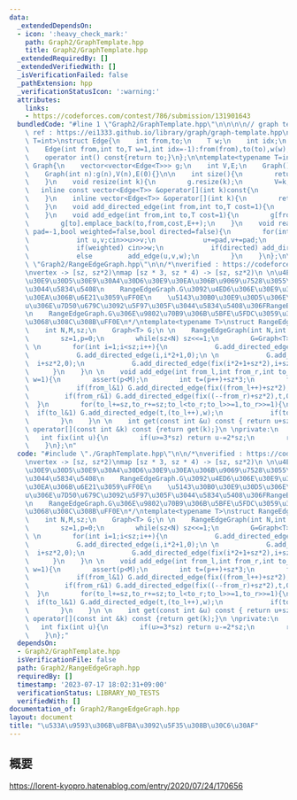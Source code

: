 ```yaml
---
data:
  _extendedDependsOn:
  - icon: ':heavy_check_mark:'
    path: Graph2/GraphTemplate.hpp
    title: Graph2/GraphTemplate.hpp
  _extendedRequiredBy: []
  _extendedVerifiedWith: []
  _isVerificationFailed: false
  _pathExtension: hpp
  _verificationStatusIcon: ':warning:'
  attributes:
    links:
    - https://codeforces.com/contest/786/submission/131901643
  bundledCode: "#line 1 \"Graph2/GraphTemplate.hpp\"\n\n\n\n// graph template\n//\
    \ ref : https://ei1333.github.io/library/graph/graph-template.hpp\ntemplate<typename\
    \ T=int>\nstruct Edge{\n    int from,to;\n    T w;\n    int idx;\n    Edge()=default;\n\
    \    Edge(int from,int to,T w=1,int idx=-1):from(from),to(to),w(w),idx(idx){}\n\
    \    operator int() const{return to;}\n};\n\ntemplate<typename T=int>\nstruct\
    \ Graph{\n    vector<vector<Edge<T>>> g;\n    int V,E;\n    Graph()=default;\n\
    \    Graph(int n):g(n),V(n),E(0){}\n\n    int size(){\n        return (int)g.size();\n\
    \    }\n    void resize(int k){\n        g.resize(k);\n        V=k;\n    }\n \
    \   inline const vector<Edge<T>> &operator[](int k)const{\n        return (g.at(k));\n\
    \    }\n    inline vector<Edge<T>> &operator[](int k){\n        return (g.at(k));\n\
    \    }\n    void add_directed_edge(int from,int to,T cost=1){\n        g[from].emplace_back(from,to,cost,E++);\n\
    \    }\n    void add_edge(int from,int to,T cost=1){\n        g[from].emplace_back(from,to,cost,E);\n\
    \        g[to].emplace_back(to,from,cost,E++);\n    }\n    void read(int m,int\
    \ pad=-1,bool weighted=false,bool directed=false){\n        for(int i=0;i<m;i++){\n\
    \            int u,v;cin>>u>>v;\n            u+=pad,v+=pad;\n            T w=T(1);\n\
    \            if(weighted) cin>>w;\n            if(directed) add_directed_edge(u,v,w);\n\
    \            else         add_edge(u,v,w);\n        }\n    }\n};\n\n\n#line 2\
    \ \"Graph2/RangeEdgeGraph.hpp\"\n\n/*\nverified : https://codeforces.com/contest/786/submission/131901643\n\
    \nvertex -> [sz, sz*2)\nmap [sz * 3, sz * 4) -> [sz, sz*2)\n \n\u4ED6\u306E\u30B0\
    \u30E9\u30D5\u30E9\u30A4\u30D6\u30E9\u30EA\u306B\u9069\u7528\u3055\u305B\u305F\
    \u3044\u5834\u5408\n    RangeEdgeGraph.G\u3092\u4ED6\u306E\u30E9\u30A4\u30D6\u30E9\
    \u30EA\u306B\u6E21\u3059\uFF0E\n    \u5143\u30B0\u30E9\u30D5\u306E\u9802\u70B9\
    u\u306E\u7D50\u679C\u3092\u5F97\u305F\u3044\u5834\u5408\u306FRangeEdgeGraph[u]\u304C\
    \n    RangeEdgeGraph.G\u306E\u9802\u70B9\u306B\u5BFE\u5FDC\u3059\u308B\u306E\u3067\
    \u3068\u308C\u308B\uFF0E\n*/\ntemplate<typename T>\nstruct RangeEdgeGraph{\npublic:\n\
    \    int N,M,sz;\n    Graph<T> G;\n \n    RangeEdgeGraph(int N,int M):N(N),M(M){\n\
    \        sz=1,p=0;\n        while(sz<N) sz<<=1;\n        G=Graph<T>(sz*3+M);\n\
    \ \n        for(int i=1;i<sz;i++){\n            G.add_directed_edge(i,i*2,  0);\n\
    \            G.add_directed_edge(i,i*2+1,0);\n \n            G.add_directed_edge(fix(i*2+sz*2),\
    \  i+sz*2,0);\n            G.add_directed_edge(fix(i*2+1+sz*2),i+sz*2,0);\n  \
    \      }\n    }\n \n    void add_edge(int from_l,int from_r,int to_l,int to_r,T\
    \ w=1){\n        assert(p<M);\n        int t=(p++)+sz*3;\n        for(from_l+=sz,from_r+=sz;from_l<from_r;from_l>>=1,from_r>>=1){\n\
    \            if(from_l&1) G.add_directed_edge(fix((from_l++)+sz*2),t,0);\n   \
    \         if(from_r&1) G.add_directed_edge(fix((--from_r)+sz*2),t,0);\n      \
    \  }\n        for(to_l+=sz,to_r+=sz;to_l<to_r;to_l>>=1,to_r>>=1){\n          \
    \  if(to_l&1) G.add_directed_edge(t,(to_l++),w);\n            if(to_r&1) G.add_directed_edge(t,(--to_r),w);\n\
    \        }\n    }\n \n    int get(const int &u) const { return u+sz; }\n    int\
    \ operator[](const int &k) const {return get(k);}\n \nprivate:\n    int p;\n \
    \   int fix(int u){\n        if(u>=3*sz) return u-=2*sz;\n        return u;\n\
    \    }\n};\n"
  code: "#include \"./GraphTemplate.hpp\"\n\n/*\nverified : https://codeforces.com/contest/786/submission/131901643\n\
    \nvertex -> [sz, sz*2)\nmap [sz * 3, sz * 4) -> [sz, sz*2)\n \n\u4ED6\u306E\u30B0\
    \u30E9\u30D5\u30E9\u30A4\u30D6\u30E9\u30EA\u306B\u9069\u7528\u3055\u305B\u305F\
    \u3044\u5834\u5408\n    RangeEdgeGraph.G\u3092\u4ED6\u306E\u30E9\u30A4\u30D6\u30E9\
    \u30EA\u306B\u6E21\u3059\uFF0E\n    \u5143\u30B0\u30E9\u30D5\u306E\u9802\u70B9\
    u\u306E\u7D50\u679C\u3092\u5F97\u305F\u3044\u5834\u5408\u306FRangeEdgeGraph[u]\u304C\
    \n    RangeEdgeGraph.G\u306E\u9802\u70B9\u306B\u5BFE\u5FDC\u3059\u308B\u306E\u3067\
    \u3068\u308C\u308B\uFF0E\n*/\ntemplate<typename T>\nstruct RangeEdgeGraph{\npublic:\n\
    \    int N,M,sz;\n    Graph<T> G;\n \n    RangeEdgeGraph(int N,int M):N(N),M(M){\n\
    \        sz=1,p=0;\n        while(sz<N) sz<<=1;\n        G=Graph<T>(sz*3+M);\n\
    \ \n        for(int i=1;i<sz;i++){\n            G.add_directed_edge(i,i*2,  0);\n\
    \            G.add_directed_edge(i,i*2+1,0);\n \n            G.add_directed_edge(fix(i*2+sz*2),\
    \  i+sz*2,0);\n            G.add_directed_edge(fix(i*2+1+sz*2),i+sz*2,0);\n  \
    \      }\n    }\n \n    void add_edge(int from_l,int from_r,int to_l,int to_r,T\
    \ w=1){\n        assert(p<M);\n        int t=(p++)+sz*3;\n        for(from_l+=sz,from_r+=sz;from_l<from_r;from_l>>=1,from_r>>=1){\n\
    \            if(from_l&1) G.add_directed_edge(fix((from_l++)+sz*2),t,0);\n   \
    \         if(from_r&1) G.add_directed_edge(fix((--from_r)+sz*2),t,0);\n      \
    \  }\n        for(to_l+=sz,to_r+=sz;to_l<to_r;to_l>>=1,to_r>>=1){\n          \
    \  if(to_l&1) G.add_directed_edge(t,(to_l++),w);\n            if(to_r&1) G.add_directed_edge(t,(--to_r),w);\n\
    \        }\n    }\n \n    int get(const int &u) const { return u+sz; }\n    int\
    \ operator[](const int &k) const {return get(k);}\n \nprivate:\n    int p;\n \
    \   int fix(int u){\n        if(u>=3*sz) return u-=2*sz;\n        return u;\n\
    \    }\n};"
  dependsOn:
  - Graph2/GraphTemplate.hpp
  isVerificationFile: false
  path: Graph2/RangeEdgeGraph.hpp
  requiredBy: []
  timestamp: '2023-07-17 18:02:31+09:00'
  verificationStatus: LIBRARY_NO_TESTS
  verifiedWith: []
documentation_of: Graph2/RangeEdgeGraph.hpp
layout: document
title: "\u533A\u9593\u306B\u8FBA\u3092\u5F35\u308B\u30C6\u30AF"
---
```


## 概要  

https://lorent-kyopro.hatenablog.com/entry/2020/07/24/170656
